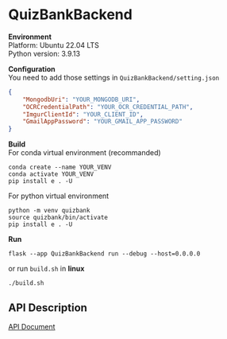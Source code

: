 # QuizBankBackend
**Environment**<br>
Platform: Ubuntu 22.04 LTS<br>
Python version: 3.9.13<br>

**Configuration**<br>
You need to add those settings in `QuizBankBackend/setting.json`
```json
{
    "MongodbUri": "YOUR_MONGODB_URI",
    "OCRCredentialPath": "YOUR_OCR_CREDENTIAL_PATH",
    "ImgurClientId": "YOUR_CLIENT_ID",
    "GmailAppPassword": "YOUR_GMAIL_APP_PASSWORD"
}
```

**Build**<br>
For conda virtual environment (recommanded)
```
conda create --name YOUR_VENV 
conda activate YOUR_VENV
pip install e . -U
```
For python virtual environment
```
python -m venv quizbank
source quizbank/bin/activate
pip install e . -U
```
**Run**
```
flask --app QuizBankBackend run --debug --host=0.0.0.0
```
or run `build.sh` in **linux**
```
./build.sh
```
## API Description
[API Document](https://hackmd.io/@5ljei2jDT1KwLOo0tzos2w/Sk4YwJqw3)

